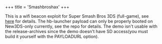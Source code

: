 +++
title = 'Smashbroshax'
+++

This is a wifi beacon exploit for Super Smash Bros 3DS (full-game), see
[here](https://github.com/yellows8/3ds_smashbroshax) for details. The
hb-launcher payload can only be properly booted on New3DS-only
currently, see the repo for details. The demo isn't usable with the
release-archives since the demo doesn't have SD access(you must build it
yourself with the PAYLOADURL option).
